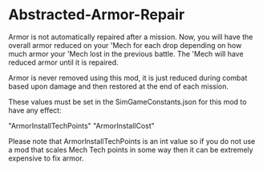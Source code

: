 # Abstracted-Armor-Repair

Armor is not automatically repaired after a mission. Now, you will have the overall armor reduced on your 'Mech for each drop depending
on how much armor your 'Mech lost in the previous battle. The 'Mech will have reduced armor until it is repaired. 

Armor is never removed using this mod, it is just reduced during combat based upon damage and then restored at the end of each mission.

These values must be set in the SimGameConstants.json for this mod to have any effect:

"ArmorInstallTechPoints"
"ArmorInstallCost"

Please note that ArmorInstallTechPoints is an int value so if you do not use a mod that scales Mech Tech points in some way then it can be
extremely expensive to fix armor. 
